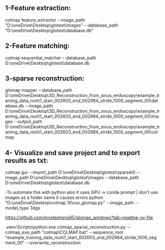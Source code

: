 
## 1-Feature extraction:

colmap feature_extractor --image_path "D:\oneDrive\Desktop\glotest\images" --database_path "D:\oneDrive\Desktop\glotest\database.db"

## 2-Feature matching:
colmap sequential_matcher --database_path D:\oneDrive\Desktop\glotest\database.db

## 3-sparse reconstruction:
glomap mapper --database_path D:\oneDrive\Desktop\3D_Reconstruction_from_sinus_endoscopy\example_training_data_root\1\_start_002603_end_002984_stride_1000_segment_00\database.db --image_path D:\oneDrive\Desktop\3D_Reconstruction_from_sinus_endoscopy\example_training_data_root\1\_start_002603_end_002984_stride_1000_segment_00\images --output_path D:\oneDrive\Desktop\3D_Reconstruction_from_sinus_endoscopy\example_training_data_root\1\_start_002603_end_002984_stride_1000_segment_00\colmap

## 4- Visualize and save project and to export results as txt:
colmap gui --import_path D:\oneDrive\Desktop\glotest\sparse\0 --image_path D:\oneDrive\Desktop\glotest\images --database_path D:\oneDrive\Desktop\glotest\database.db






-To automate this with python also it uses GPU -> conda prompt   | don't use images as a folder name it causes errors 
python "D:\oneDrive\Desktop\colmap 10\run_glomap.py" --image_path     --model_type 3dgs



https://github.com/jonstephens85/glomap_windows?tab=readme-ov-file




.venv\Scripts\python.exe colmap_sparse_reconstruction.py --colmap_exe_path "colmap\COLMAP.bat" --sequence_root "example_training_data_root\1\_start_002603_end_002984_stride_1000_segment_00" --overwrite_reconstruction



